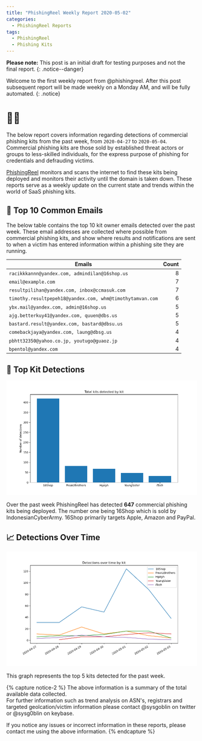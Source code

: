```yaml
---
title: "PhishingReel Weekly Report 2020-05-02"
categories:
  - PhishingReel Reports
tags:
  - PhishingReel
  - Phishing Kits
---
```


**Please note:** This post is an initial draft for testing purposes and not the final report.
{: .notice--danger}

Welcome to the first weekly report from @phishingreel.
After this post subsequent report will be made weekly on a Monday AM, and will be fully automated.
{: .notice}

# 👋🤖
The below report covers information regarding detections of commercial phishing kits from the past week, from `2020-04-27` to `2020-05-04`.  
Commercial phishing kits are those sold by established threat actors or groups to less-skilled individuals, for the express purpose of phishing for credentials and defrauding victims.

[PhishingReel](https://twitter.com/phishingreel) monitors and scans the internet to find these kits being deployed and monitors their activity until the domain is taken down. These reports serve as a weekly update on the current state and trends within the world of SaaS phishing kits.


## 📧 Top 10 Common Emails

The below table contains the top 10 kit owner emails detected over the past week. These email addresses are collected where possible from commercial phishing kits, and show where results and notifications are sent to when a victim has entered information within a phishing site they are running.

<center>

|Emails|Count|
|---|---:|
| `racikkkannn@yandex.com, admindilan@16shop.us` | 8 |
| `email@example.com` | 7 |
| `resultpilihan@yandex.com, inbox@ccmasuk.com` | 7 |
| `timothy.resultpepeh18@yandex.com, whm@timothytamvan.com` | 6 |
| `ybx.mail@yandex.com, admin@16shop.us` | 5 |
| `ajg.betterkuy41@yandex.com, quuen@dbs.us` | 5 |
| `bastard.result@yandex.com, bastard@dbsu.us` | 5 |
| `comebackjaya@yandex.com, laung@dbsg.us` | 4 |
| `pbhtt32350@yahoo.co.jp, youtugo@guaoz.jp` | 4 |
| `bpentol@yandex.com` | 4 |

</center>

## 🔎 Top Kit Detections
![top kits graph](/assets/images/pr-weeklyreport/2020-05-04-fig1.png)

Over the past week PhishingReel has detected **647** commercial phishing kits being deployed. The number one being 16Shop which is sold by IndonesianCyberArmy.
16Shop primarily targets Apple, Amazon and PayPal.


## 📈 Detections Over Time
![detections ot graph](/assets/images/pr-weeklyreport/2020-05-04-fig2.png)

This graph represents the top 5 kits detected for the past week. 



{% capture notice-2 %}
The above information is a summary of the total available data collected.  
For further information such as trend analysis on ASN's, registrars and targeted geolcation/victim information please contact @sysgoblin on twitter or @sysg0blin on keybase.

If you notice any issues or incorrect information in these reports, please contact me using the above information.
{% endcapture %}